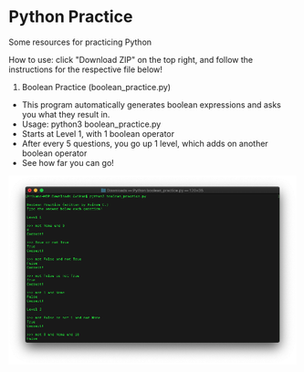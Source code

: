 # Python Practice
Some resources for practicing Python

How to use: click "Download ZIP" on the top right, and follow the instructions for the respective file below!

1. Boolean Practice (boolean_practice.py)
  - This program automatically generates boolean expressions and asks you what they result in.
  - Usage: python3 boolean_practice.py
  - Starts at Level 1, with 1 boolean operator
  - After every 5 questions, you go up 1 level, which adds on another boolean operator
  - See how far you can go!

![Boolean Practice Screenshot](https://github.com/avikam-chauhan/python-practice/blob/master/images/Screen%20Shot%202020-08-31%20at%204.18.09%20PM.png)
